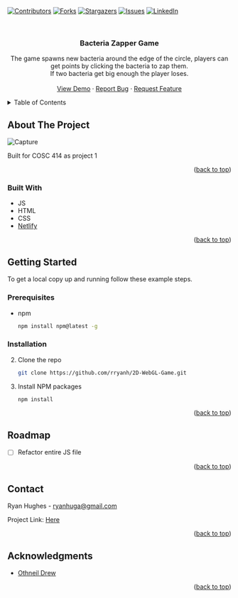 
<!-- PROJECT SHIELDS -->
<!--
*** I'm using markdown "reference style" links for readability.
*** Reference links are enclosed in brackets [ ] instead of parentheses ( ).
*** See the bottom of this document for the declaration of the reference variables
*** for contributors-url, forks-url, etc. This is an optional, concise syntax you may use.
*** https://www.markdownguide.org/basic-syntax/#reference-style-links
-->

[![Contributors][contributors-shield]][contributors-url]
[![Forks][forks-shield]][forks-url]
[![Stargazers][stars-shield]][stars-url]
[![Issues][issues-shield]][issues-url]
[![LinkedIn][linkedin-shield]][linkedin-url]

<!-- PROJECT LOGO -->
<br />
<div align="center">

<h3 align="center">Bacteria Zapper Game</h3>

  <p align="center">
    The game spawns new bacteria around the edge of the circle, players can get points by clicking the bacteria to zap them. <br/>
    If two bacteria get big enough the player loses.
    <br />
    <br />
    <a href="https://webgl-2d-game.netlify.app/">View Demo</a>
    ·
    <a href="https://github.com/rryanh/2D-WebGL-Game/issues">Report Bug</a>
    ·
    <a href="https://github.com/rryanh/2D-WebGL-Game/issues">Request Feature</a>
  </p>
</div>

<!-- TABLE OF CONTENTS -->
<details>
  <summary>Table of Contents</summary>
  <ol>
    <li>
      <a href="#about-the-project">About The Project</a>
      <ul>
        <li><a href="#built-with">Built With</a></li>
      </ul>
    </li>
    <li>
      <a href="#getting-started">Getting Started</a>
      <ul>
        <li><a href="#prerequisites">Prerequisites</a></li>
        <li><a href="#installation">Installation</a></li>
      </ul>
    </li>
    <li><a href="#roadmap">Roadmap</a></li>
    <li><a href="#contact">Contact</a></li>
  </ol>
</details>

<!-- ABOUT THE PROJECT -->

## About The Project

![Capture](https://user-images.githubusercontent.com/23712152/150222448-71c116f8-f3af-40c9-9dff-e5bbc4649b7a.PNG)


Built for COSC 414 as project 1


<p align="right">(<a href="#top">back to top</a>)</p>

### Built With

- JS
- HTML
- CSS
- [Netlify](https://www.netlify.com/)

<p align="right">(<a href="#top">back to top</a>)</p>

<!-- GETTING STARTED -->

## Getting Started

To get a local copy up and running follow these example steps.

### Prerequisites

- npm
  ```sh
  npm install npm@latest -g
  ```

### Installation

2. Clone the repo
   ```sh
   git clone https://github.com/rryanh/2D-WebGL-Game.git
   ```
3. Install NPM packages
   ```sh
   npm install
   ```

<p align="right">(<a href="#top">back to top</a>)</p>

<!-- ROADMAP -->

## Roadmap

- [ ] Refactor entire JS file

<p align="right">(<a href="#top">back to top</a>)</p>

<!-- CONTACT -->

## Contact

Ryan Hughes - ryanhuga@gmail.com

Project Link: [Here](https://github.com/rryanh/2D-WebGL-Game)

<p align="right">(<a href="#top">back to top</a>)</p>

<!-- ACKNOWLEDGMENTS -->

## Acknowledgments


- [Othneil Drew](https://github.com/othneildrew/Best-README-Template)

<p align="right">(<a href="#top">back to top</a>)</p>

[contributors-shield]: https://img.shields.io/github/contributors/rryanh/2D-WebGL-Game.svg?style=for-the-badge
[contributors-url]: https://github.com/rryanh/2D-WebGL-Game/graphs/contributors
[forks-shield]: https://img.shields.io/github/forks/rryanh/2D-WebGL-Game.svg?style=for-the-badge
[forks-url]: https://github.com/rryanh/2D-WebGL-Game/network/members
[stars-shield]: https://img.shields.io/github/stars/rryanh/2D-WebGL-Game.svg?style=for-the-badge
[stars-url]: https://github.com/rryanh/2D-WebGL-Game/stargazers
[issues-shield]: https://img.shields.io/github/issues/rryanh/2D-WebGL-Game.svg?style=for-the-badge
[issues-url]: https://github.com/rryanh/2D-WebGL-Game/issues
[license-shield]: https://img.shields.io/github/license/rryanh/2D-WebGL-Game.svg?style=for-the-badge
[license-url]: https://github.com/rryanh/2D-WebGL-Game/blob/master/LICENSE.txt
[linkedin-shield]: https://img.shields.io/badge/-LinkedIn-black.svg?style=for-the-badge&logo=linkedin&colorB=555
[linkedin-url]: https://linkedin.com/in/ryan-hughes-b27679184
